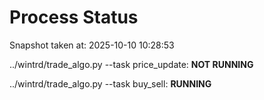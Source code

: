 # Process Status

Snapshot taken at: 2025-10-10 10:28:53

../wintrd/trade_algo.py --task price_update: **NOT RUNNING**

../wintrd/trade_algo.py --task buy_sell: **RUNNING**

